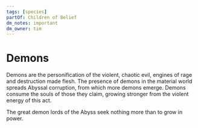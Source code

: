 ```yaml
---
tags: [species]
partOf: Children of Belief
dm_notes: important
dm_owner: tim
---
```

# Demons

Demons are the personification of the violent, chaotic evil, engines of rage and destruction made flesh. The presence of demons in the material world spreads Abyssal corruption, from which more demons emerge. Demons consume the souls of those they claim, growing stronger from the violent energy of this act. 

The great demon lords of the Abyss seek nothing more than to grow in power. 